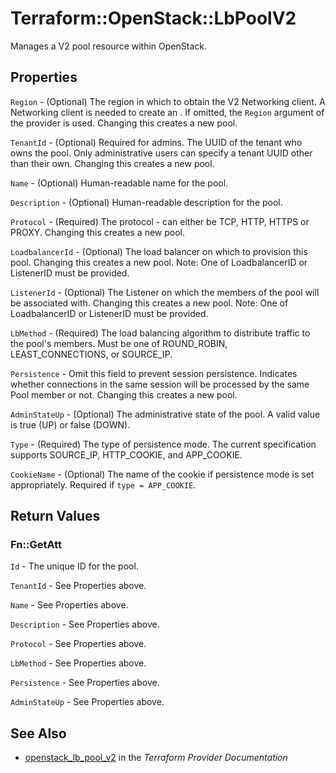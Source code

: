 # Terraform::OpenStack::LbPoolV2

Manages a V2 pool resource within OpenStack.

## Properties

`Region` - (Optional) The region in which to obtain the V2 Networking client. A Networking client is needed to create an . If omitted, the `Region` argument of the provider is used. Changing this creates a new pool.

`TenantId` - (Optional) Required for admins. The UUID of the tenant who owns the pool.  Only administrative users can specify a tenant UUID other than their own. Changing this creates a new pool.

`Name` - (Optional) Human-readable name for the pool.

`Description` - (Optional) Human-readable description for the pool.

`Protocol` - (Required) The protocol - can either be TCP, HTTP, HTTPS or PROXY. Changing this creates a new pool.

`LoadbalancerId` - (Optional) The load balancer on which to provision this pool. Changing this creates a new pool. Note:  One of LoadbalancerID or ListenerID must be provided.

`ListenerId` - (Optional) The Listener on which the members of the pool will be associated with. Changing this creates a new pool. Note:  One of LoadbalancerID or ListenerID must be provided.

`LbMethod` - (Required) The load balancing algorithm to distribute traffic to the pool's members. Must be one of ROUND_ROBIN, LEAST_CONNECTIONS, or SOURCE_IP.

`Persistence` - Omit this field to prevent session persistence.  Indicates whether connections in the same session will be processed by the same Pool member or not. Changing this creates a new pool.

`AdminStateUp` - (Optional) The administrative state of the pool. A valid value is true (UP) or false (DOWN).

`Type` - (Required) The type of persistence mode. The current specification supports SOURCE_IP, HTTP_COOKIE, and APP_COOKIE.

`CookieName` - (Optional) The name of the cookie if persistence mode is set appropriately. Required if `type = APP_COOKIE`.


## Return Values

### Fn::GetAtt

`Id` - The unique ID for the pool.

`TenantId` - See Properties above.

`Name` - See Properties above.

`Description` - See Properties above.

`Protocol` - See Properties above.

`LbMethod` - See Properties above.

`Persistence` - See Properties above.

`AdminStateUp` - See Properties above.

## See Also

* [openstack_lb_pool_v2](https://www.terraform.io/docs/providers/openstack/r/lb_pool_v2.html) in the _Terraform Provider Documentation_
